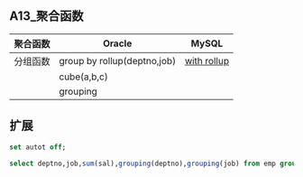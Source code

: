 ## A13_聚合函数

| 聚合函数 | Oracle                      | MySQL                                                        |
| -------- | --------------------------- | ------------------------------------------------------------ |
| 分组函数 | group by rollup(deptno,job) | [with rollup](<https://dev.mysql.com/doc/refman/8.0/en/group-by-modifiers.html>) |
|          | cube(a,b,c)                 |                                                              |
|          | grouping                    |                                                              |

## 扩展

```sql
set autot off;

select deptno,job,sum(sal),grouping(deptno),grouping(job) from emp group by rollup(deptno,job);


```





